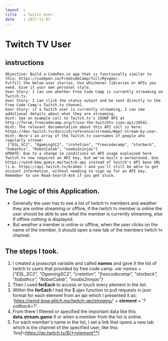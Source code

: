```yaml
---
layout  :
title   : Twitch User.
date    : 2017-11-01
---
```


# Twitch TV User 

## instructions
    Objective: Build a CodePen.io app that is functionally similar to this: https://codepen.io/FreeCodeCamp/full/Myvqmo/.
    Fulfill the below user stories. Use whichever libraries or APIs you need. Give it your own personal style.
    User Story: I can see whether Free Code Camp is currently streaming on Twitch.tv.
    User Story: I can click the status output and be sent directly to the Free Code Camp's Twitch.tv channel.
    User Story: if a Twitch user is currently streaming, I can see additional details about what they are streaming.
    Hint: See an example call to Twitch.tv's JSONP API at http://forum.freecodecamp.org/t/use-the-twitchtv-json-api/19541.
    Hint: The relevant documentation about this API call is here: https://dev.twitch.tv/docs/v5/reference/streams/#get-stream-by-user.
    Hint: Here's an array of the Twitch.tv usernames of people who regularly stream:
     ["ESL_SC2", "OgamingSC2", "cretetion", "freecodecamp", "storbeck", "habathcx", "RobotCaleb", "noobs2ninjas"]
    UPDATE: Due to a change in conditions on API usage explained here Twitch.tv now requires an API key, but we've built a workaround. Use https://wind-bow.gomix.me/twitch-api instead of twitch's API base URL (i.e. https://api.twitch.tv/kraken ) and you'll still be able to get account information, without needing to sign up for an API key.
    Remember to use Read-Search-Ask if you get stuck.

## The Logic of this Application.

-   Generally the user has to see a list of twitch tv members and weather they are online streaming or offline,
     if the twitch tv member is online the user should be able to see what the member is currently  streaming, else if offline nothing is displayed.
-   But weather a member is online or offline, when the user clicks on the name of the member, it should open a new tab of the members twitch tv channel.

## The steps I took.

1.  I created a javascript variable and called **names** and gave it the list of twitch tv users that provided by free code camp.
    *var names = ["ESL_SC2", "OgamingSC2", "cretetion", "freecodecamp", "storbeck", "habathcx", "RobotCaleb", "noobs2ninjas"]*
2.  Then I used **forEach** to access or touch every element in the list.
3.  Within the **forEach** I had the $.ajax function to pull requests in json format for each element from an api which I presented it as:
    *'https://wind-bow.glitch.me/twitch-api/streams/' + **element** + '?callback=?'*.
4.  From there I filtered or specified the important data like this **data.stream.game** if or when a member from the list is online.
5.  For each member's name in the list, I set a link that opens a new tab which is the channel of the specified user, like this:
    *'href=https://go.twitch.tv/${**element**}*
    
   

